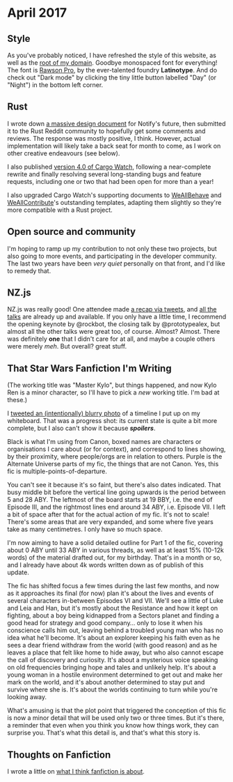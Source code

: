 # April 2017

## Style

As you've probably noticed, I have refreshed the style of this website, as well
as the [root of my domain][root]. Goodbye monospaced font for everything! The
font is [Rawson Pro], by the ever-talented foundry **Latinotype**. And do check
out "Dark mode" by clicking the tiny little button labelled "Day" (or "Night")
in the bottom left corner.

[root]: https://passcod.name
[Rawson Pro]: https://www.myfonts.com/fonts/latinotype/rawson

## Rust

I wrote down [a massive design document][desdoc] for Notify's future, then
submitted it to the Rust Reddit community to hopefully get some comments and
reviews. The response was mostly positive, I think. However, actual
implementation will likely take a back seat for month to come, as I work on
other creative endeavours (see below).

I also published [version 4.0 of Cargo Watch][watch4], following a
near-complete rewrite and finally resolving several long-standing bugs and
feature requests, including one or two that had been open for more than a year!

I also upgraded Cargo Watch's supporting documents to [WeAllBehave][wab] and
[WeAllContribute][wac]'s outstanding templates, adapting them slightly so
they're more compatible with a Rust project.

[desdoc]: https://github.com/passcod/notify/issues/117
[watch4]: https://github.com/passcod/cargo-watch/releases/tag/v4.0.0
[wab]: https://github.com/WeAllJS/weallbehave
[wac]: https://github.com/WeAllJS/weallcontribute

## Open source and community

I'm hoping to ramp up my contribution to not only these two projects, but also
going to more events, and participating in the developer community. The last
two years have been _very quiet_ personally on that front, and I'd like to
remedy that.

## NZ.js

NZ.js was really good! One attendee made [a recap via tweets][nzjs-recap], and
[all the talks][nzjs-talks] are already up and available. If you only have a
little time, I recommend the opening keynote by @rockbot, the closing talk by
@prototypealex, but almost all the other talks were great too, of course.
Almost? Almost. There was definitely **one** that I didn't care for at all, and
maybe a couple others were merely _meh_. But overall? great stuff.

[nzjs-recap]: https://storify.com/knfrances/nz-js-con-wellington-march-2017
[nzjs-talks]: http://conference.javascript.org.nz/schedule/

## That Star Wars Fanfiction I'm Writing

(The working title was "Master Kylo", but things happened, and now Kylo Ren is a
minor character, so I'll have to pick a _new_ working title. I'm bad at these.)

I [tweeted an (intentionally) blurry photo][mk-timeline] of a timeline I put up
on my whiteboard. That was a progress shot: its current state is quite a bit
more complete, but I also can't show it because ***spoilers***.

Black is what I'm using from Canon, boxed names are characters or organisations
I care about (or for context), and correspond to lines showing, by their
proximity, where people/orgs are in relation to others. Purple is the Alternate
Universe parts of my fic, the things that are not Canon. Yes, this fic is
multiple-points-of-departure.

You can't see it because it's so faint, but there's also dates indicated. That
busy middle bit before the vertical line going upwards is the period between 5
and 28 ABY. The leftmost of the board starts at 19 BBY, i.e. the end of Episode
III, and the rightmost lines end around 34 ABY, i.e. Episode VII. I left a bit
of space after that for the actual action of my fic. It's not to scale! There's
some areas that are very expanded, and some where five years take as many
centimetres. I only have so much space.

I'm now aiming to have a solid detailed outline for Part 1 of the fic, covering
about 0 ABY until 33 ABY in various threads, as well as at least 15% (10-12k
words) of the material drafted out, for my birthday. That's in a month or so,
and I already have about 4k words written down as of publish of this update.

The fic has shifted focus a few times during the last few months, and now as it
approaches its final (for now) plan it's about the lives and events of several
characters in-between Episodes VI and VII. We'll see a little of Luke and Leia
and Han, but it's mostly about the Resistance and how it kept on fighting,
about a boy being kidnapped from a Sectors planet and finding a good head for
strategy and good company… only to lose it when his conscience calls him out,
leaving behind a troubled young man who has no idea what he'll become. It's
about an explorer keeping his faith even as he sees a dear friend withdraw from
the world (with good reason) and as he leaves a place that felt like home to
hide away, but who also cannot escape the call of discovery and curiosity. It's
about a mysterious voice speaking on old frequencies bringing hope and tales
and unlikely help. It's about a young woman in a hostile environment determined
to get out and make her mark on the world, and it's about another determined to
stay put and survive where she is. It's about the worlds continuing to turn
while you're looking away.

What's amusing is that the plot point that triggered the conception of this fic
is now a minor detail that will be used only two or three times. But it's
there, a reminder that even when you think you know how things work, they can
surprise you. That's what this detail is, and that's what this story is.

[mk-timeline]: https://twitter.com/passcod/status/843336749388447744

## Thoughts on Fanfiction

I wrote a little on [what I think fanfiction is about][thoughts].

[thoughts]: ../../../deprecated/unheld/a-thought-on-fanfiction.md
